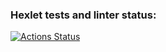 ### Hexlet tests and linter status:
[![Actions Status](https://github.com/Matvizzy/frontend-project-46/actions/workflows/hexlet-check.yml/badge.svg)](https://github.com/Matvizzy/frontend-project-46/actions)